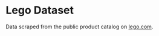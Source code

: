 # Lego Dataset

Data scraped from the public product catalog on [lego.com](https://www.lego.com/en-us).
